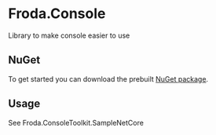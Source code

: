 # Froda.Console
Library to make console easier to use

## NuGet

To get started you can download the prebuilt [NuGet package](https://www.nuget.org/packages/Froda.Console/).

## Usage

See Froda.ConsoleToolkit.SampleNetCore
